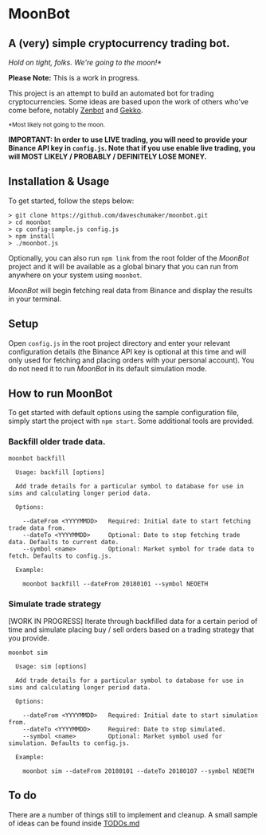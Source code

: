 # MoonBot
## A (very) simple cryptocurrency trading bot.

_Hold on tight, folks. We're going to the moon!*_

**Please Note:** This is a work in progress.

This project is an attempt to build an automated bot for trading cryptocurrencies. Some ideas are based upon the work of others who've come before, notably [Zenbot](https://github.com/DeviaVir/zenbot) and [Gekko](https://github.com/askmike/gekko).

<sub>\*Most likely not going to the moon.</sub>

**IMPORTANT: In order to use LIVE trading, you will need to provide your Binance API key in `config.js`. Note that if you use enable live trading, you will MOST LIKELY / PROBABLY / DEFINITELY LOSE MONEY.**

## Installation & Usage

To get started, follow the steps below:

```
> git clone https://github.com/daveschumaker/moonbot.git
> cd moonbot
> cp config-sample.js config.js
> npm install
> ./moonbot.js
```

Optionally, you can also run `npm link` from the root folder of the _MoonBot_ project and it will be available as a global binary that you can run from anywhere on your system using `moonbot`.

_MoonBot_ will begin fetching real data from Binance and display the results in your terminal.

## Setup

Open `config.js` in the root project directory and enter your relevant configuration details (the Binance API key is optional at this time and will only used for fetching and placing orders with your personal account). You do not need it to run _MoonBot_ in its default simulation mode.

## How to run MoonBot

To get started with default options using the sample configuration file, simply start the project with `npm start`. Some additional tools are provided.

### Backfill older trade data.

```
moonbot backfill

  Usage: backfill [options]

  Add trade details for a particular symbol to database for use in sims and calculating longer period data.

  Options:

    --dateFrom <YYYYMMDD>   Required: Initial date to start fetching trade data from.
    --dateTo <YYYYMMDD>     Optional: Date to stop fetching trade data. Defaults to current date.
    --symbol <name>         Optional: Market symbol for trade data to fetch. Defaults to config.js.

  Example:

    moonbot backfill --dateFrom 20180101 --symbol NEOETH
```

### Simulate trade strategy

[WORK IN PROGRESS] Iterate through backfilled data for a certain period of time and simulate placing buy / sell orders based on a trading strategy that you provide.

```
moonbot sim

  Usage: sim [options]

  Add trade details for a particular symbol to database for use in sims and calculating longer period data.

  Options:

    --dateFrom <YYYYMMDD>   Required: Initial date to start simulation from.
    --dateTo <YYYYMMDD>     Required: Date to stop simulated.
    --symbol <name>         Optional: Market symbol used for simulation. Defaults to config.js.

  Example:

    moonbot sim --dateFrom 20180101 --dateTo 20180107 --symbol NEOETH
```

## To do

There are a number of things still to implement and cleanup. A small sample of ideas can be found inside [TODOs.md](TODOs.md)